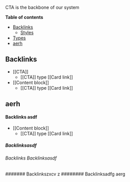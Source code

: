 CTA is the backbone of our system

<!-- table-of-contents start -->
**Table of contents**
  - [Backlinks](#backlinks)
    - [Styles](#styles)
  - [Types](#types)
  - [aerh](#aerh)

<!-- table-of-contents end -->

## Backlinks
* [[CTA]]
	* [[CTA]] type [[Card link]]
* [[Content block]]
	* [[CTA]] type [[Card link]]
## aerh

#### Backlinks asdf
* [[Content block]]
	* [[CTA]] type [[Card link]]
	
	
##### Backlinksasdf 
###### Backlinks Backlinksasdf
####### Backlinkszxcv z
######## Backlinksadfg aerg
